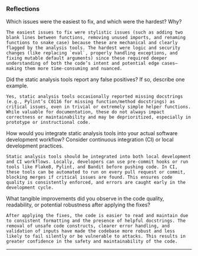 ### Reflections 

Which issues were the easiest to fix, and which were the hardest? Why?

    The easiest issues to fix were stylistic issues (such as adding two blank lines between functions, removing unused imports, and renaming functions to snake_case) because these are mechanical and clearly flagged by the analysis tools. The hardest were logic and security changes (like replacing `eval`, properly handling exceptions, and fixing mutable default arguments) since these required deeper understanding of both the code’s intent and potential edge cases—making them more time-consuming and nuanced.

Did the static analysis tools report any false positives? If so, describe one example.

    Yes, static analysis tools occasionally reported missing docstrings (e.g., Pylint’s C0116 for missing function/method docstrings) as critical issues, even in trivial or extremely simple helper functions. While valuable for documentation, these do not always impact correctness or maintainability and may be deprioritized, especially in prototype or instructional code.

How would you integrate static analysis tools into your actual software development workflow? Consider continuous integration (CI) or local development practices.

    Static analysis tools should be integrated into both local development and CI workflows. Locally, developers can use pre-commit hooks or run tools like Flake8, Pylint, and Bandit before pushing code. In CI, these tools can be automated to run on every pull request or commit, blocking merges if critical issues are found. This ensures code quality is consistently enforced, and errors are caught early in the development cycle.

What tangible improvements did you observe in the code quality, readability, or potential robustness after applying the fixes?

    After applying the fixes, the code is easier to read and maintain due to consistent formatting and the presence of helpful docstrings. The removal of unsafe code constructs, clearer error handling, and validation of inputs have made the codebase more robust and less likely to fail silently or be vulnerable to attacks. This results in greater confidence in the safety and maintainability of the code.
    
---